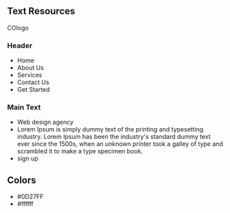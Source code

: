 ## Text Resources
COlogo

### Header
- Home
- About Us
- Services
- Contact Us
- Get Started

### Main Text
- Web design agency
- Lorem Ipsum is simply dummy text of the printing and typesetting industry. Lorem Ipsum has been the industry's standard dummy text ever since the 1500s, when an unknown printer took a galley of type and scrambled it to make a type specimen book.
- sign up

## Colors
- #0D27FF
- #ffffff